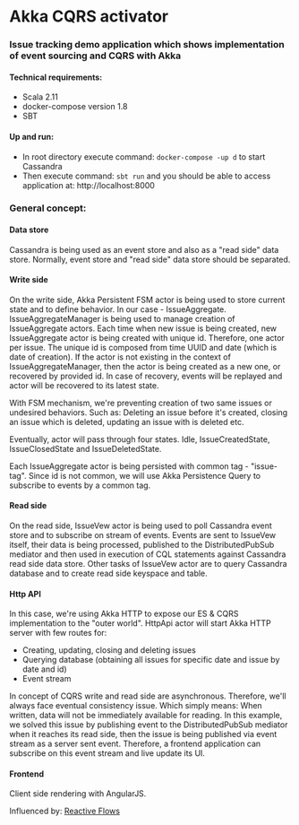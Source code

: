 # Akka CQRS activator

### Issue tracking demo application which shows implementation of event sourcing and CQRS with Akka

#### Technical requirements:

- Scala 2.11
- docker-compose version 1.8
- SBT

#### Up and run:

- In root directory execute command: `docker-compose -up d` to start Cassandra
- Then execute command: `sbt run` and you should be able to access application at: http://localhost:8000 

### General concept:

#### Data store
 
Cassandra is being used as an event store and also as a "read side" data store. Normally, event store
and "read side" data store should be separated.

#### Write side

On the write side, Akka Persistent FSM actor is being used to store current state and to define behavior.
In our case - IssueAggregate.
IssueAggregateManager is being used to manage creation of IssueAggregate actors. 
Each time when new issue is being created, new IssueAggregate actor is being created with unique id. Therefore,
one actor per issue. The unique id is composed from time UUID and date (which is date of creation).
If the actor is not existing in the context of IssueAggregateManager, then the actor is being created as a new one, or recovered 
by provided id. In case of recovery, events will be replayed and actor will be recovered to its
latest state. 

With FSM mechanism, we're preventing creation of two same issues or undesired behaviors. Such as: 
Deleting an issue before it's created, closing an issue which is deleted, updating an issue with is deleted etc.

Eventually, actor will pass through four states. Idle, IssueCreatedState, IssueClosedState 
and IssueDeletedState.

Each IssueAggregate actor is being persisted with common tag - "issue-tag". Since id is not common, we will use
Akka Persistence Query to subscribe to events by a common tag.

#### Read side

On the read side, IssueVew actor is being used to poll Cassandra event store and to subscribe on stream of
events. Events are sent to IssueVew itself, their data is being processed, published to the DistributedPubSub mediator
and then used in execution of CQL statements against Cassandra read side data store. 
Other tasks of IssueVew actor are to query Cassandra database and to create read side keyspace and table.

#### Http API

In this case, we're using Akka HTTP to expose our ES & CQRS implementation to the "outer world".
HttpApi actor will start Akka HTTP server with few routes for: 

- Creating, updating, closing and deleting issues
- Querying database (obtaining all issues for specific date and issue by date and id)
- Event stream

In concept of CQRS write and read side are asynchronous. Therefore, we'll always face eventual consistency issue.
Which simply means: When written, data will not be immediately available for reading. In this example, we solved
this issue by publishing event to the DistributedPubSub mediator when it reaches its read side, then the issue is being 
published via event stream as a server sent event. Therefore, a frontend application can subscribe on this event
stream and live update its UI.

#### Frontend

Client side rendering with AngularJS.

Influenced by: [Reactive Flows](https://github.com/hseeberger/reactive-flows)

